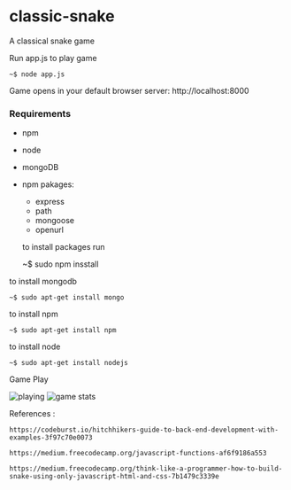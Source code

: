 # classic-snake
A classical snake game  


 Run app.js to play game

 	~$ node app.js

 Game opens in your default browser
 server:
  http://localhost:8000 

### Requirements


* npm 
* node    
* mongoDB
* npm pakages:
	* express
	* path
	* mongoose
	* openurl

	to install packages run

	~$ sudo npm insstall <package name>

to install mongodb

	~$ sudo apt-get install mongo

to install npm 

	~$ sudo apt-get install npm
to install node

	~$ sudo apt-get install nodejs


Game Play

![playing](../master/gameplay2.png)
![game stats](../master/gameplay1.png)


References :

	https://codeburst.io/hitchhikers-guide-to-back-end-development-with-examples-3f97c70e0073

	https://medium.freecodecamp.org/javascript-functions-af6f9186a553

	https://medium.freecodecamp.org/think-like-a-programmer-how-to-build-snake-using-only-javascript-html-and-css-7b1479c3339e